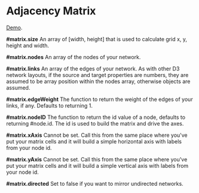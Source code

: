 # Adjacency Matrix

[Demo](http://bl.ocks.org/emeeks/15c005cba60aad26e11a).

**#matrix.size** An array of [width, height] that is used to calculate grid x, y, height and width.

**#matrix.nodes** An array of the nodes of your network.

**#matrix.links** An array of the edges of your network. As with other D3 network layouts, if the source and target properties are numbers, they are assumed to be array position within the nodes array, otherwise objects are assumed.

**#matrix.edgeWeight** The function to return the weight of the edges of your links, if any. Defaults to returning 1.

**#matrix.nodeID** The function to return the id value of a node, defaults to returning #node.id. The id is used to build the matrix and drive the axes.

**#matrix.xAxis** Cannot be set. Call this from the same place where you've put your matrix cells and it will build a simple horizontal axis with labels from your node id.

**#matrix.yAxis** Cannot be set. Call this from the same place where you've put your matrix cells and it will build a simple vertical axis with labels from your node id.

**#matrix.directed** Set to false if you want to mirror undirected networks.
